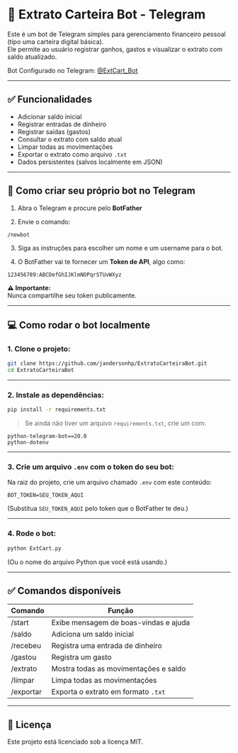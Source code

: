 
# 🤖 Extrato Carteira Bot - Telegram

Este é um bot de Telegram simples para gerenciamento financeiro pessoal (tipo uma carteira digital básica).  
Ele permite ao usuário registrar ganhos, gastos e visualizar o extrato com saldo atualizado.

Bot Configurado no Telegram: [@ExtCart_Bot](https://t.me/extcart_bot)

---

## ✅ Funcionalidades

- Adicionar saldo inicial
- Registrar entradas de dinheiro
- Registrar saídas (gastos)
- Consultar o extrato com saldo atual
- Limpar todas as movimentações
- Exportar o extrato como arquivo `.txt`
- Dados persistentes (salvos localmente em JSON)

---

## 🚀 Como criar seu próprio bot no Telegram

1. Abra o Telegram e procure pelo **BotFather**

2. Envie o comando:

```
/newbot
```

3. Siga as instruções para escolher um nome e um username para o bot.

4. O BotFather vai te fornecer um **Token de API**, algo como:

```
123456789:ABCDefGhIJKlmNOPqrSTUvWXyz
```

**⚠️ Importante:**  
Nunca compartilhe seu token publicamente.

---

## 💻 Como rodar o bot localmente

### 1. Clone o projeto:

```bash
git clone https://github.com/jandersonhp/ExtratoCarteiraBot.git
cd ExtratoCarteiraBot
```

---

### 2. Instale as dependências:

```bash
pip install -r requirements.txt
```

> Se ainda não tiver um arquivo `requirements.txt`, crie um com:

```
python-telegram-bot==20.0
python-dotenv
```

---

### 3. Crie um arquivo `.env` com o token do seu bot:

Na raiz do projeto, crie um arquivo chamado `.env` com este conteúdo:

```
BOT_TOKEN=SEU_TOKEN_AQUI
```

(Substitua `SEU_TOKEN_AQUI` pelo token que o BotFather te deu.)

---

### 4. Rode o bot:

```bash
python ExtCart.py
```

(Ou o nome do arquivo Python que você está usando.)

---

## ✅ Comandos disponíveis

| Comando          | Função                                    |
|------------------|-------------------------------------------|
| /start           | Exibe mensagem de boas-vindas e ajuda     |
| /saldo <valor>   | Adiciona um saldo inicial                 |
| /recebeu <v> <d> | Registra uma entrada de dinheiro          |
| /gastou <v> <d>  | Registra um gasto                         |
| /extrato         | Mostra todas as movimentações e saldo     |
| /limpar          | Limpa todas as movimentações              |
| /exportar        | Exporta o extrato em formato `.txt`       |


---

## 📃 Licença

Este projeto está licenciado sob a licença MIT.
